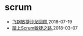 # scrum
* [飞锅敏捷沙龙回顾](/2018/2018-07-23-throw-pot-scrum-salon),2018-07-19
* [踏上Scrum敏捷之路](/2018/2018-02-14-scrum-guide),2018-03-07

